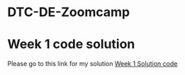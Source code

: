 # DTC-DE-Zoomcamp
# Week 1 code solution

Please go to this link for my solution <a href="https://github.com/PaulCaballero/DTC-DE-Zoomcamp/blob/main/week_1_basics_n_setup/2_docker_sql/Homework%20solution.sql" title="GitHub">Week 1 Solution code</a>